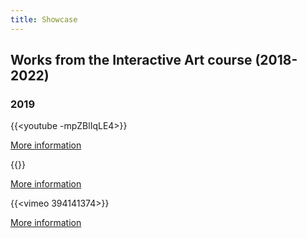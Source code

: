 ```yaml
---
title: Showcase
---
```


## Works from the Interactive Art course (2018-2022)

### 2019

{{<youtube -mpZBlIqLE4>}}

[More information](http://iamlargo.fi/photophobia/)

{{<youtube WEWuJKU9TpI>}}

[More information](hhttps://www.behance.net/gallery/85053595/Art-The-Living-Dollhouse)

{{<vimeo 394141374>}}

[More information](https://thuthuthu.com/intersemiotic-interpretation/)